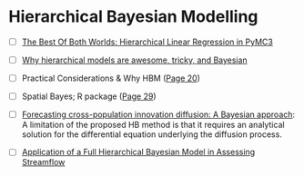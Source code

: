 # Hierarchical Bayesian Modelling


- [ ] [The Best Of Both Worlds: Hierarchical Linear Regression in PyMC3](https://twiecki.github.io/blog/2014/03/17/bayesian-glms-3/)


- [ ] [Why hierarchical models are awesome, tricky, and Bayesian](https://twiecki.github.io/blog/2017/02/08/bayesian-hierchical-non-centered/)




- [ ] Practical Considerations & Why HBM ([Page 20](http://astrostatistics.psu.edu/RLectures/hierarchical.pdf))






- [ ] Spatial Bayes; R package ([Page 29](http://web2.uconn.edu/cyberinfra/module3/Downloads/Day%206%20-%20Hierarchical%20Bayes.pdf))








- [ ] [Forecasting cross-population innovation diffusion: A Bayesian approach](https://www.sciencedirect.com/science/article/abs/pii/S0167811605000315):
A limitation of the proposed HB method is that it requires an analytical solution 
for the differential equation underlying the diffusion process. 



- [ ] [Application of a Full Hierarchical Bayesian Model in Assessing Streamflow](http://coweeta.uga.edu/publications/10656.pdf) 
